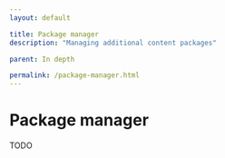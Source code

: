 ```yaml
---
layout: default

title: Package manager
description: "Managing additional content packages"

parent: In depth

permalink: /package-manager.html
---
```


# Package manager

TODO
